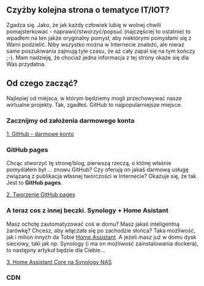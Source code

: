 ## Czyżby kolejna strona o tematyce IT/IOT?

Zgadza się. Jako, że jak każdy człowiek lubię w wolnej chwili pomajsterkować - naprawić/stworzyć/popsuć (najczęściej to ostatnie) to wpadłem na ten jakże oryginalny pomysł, aby niektórymi pomysłami się z Wami podzielić.
Niby wszystko można w Internecie znaleźć, ale nieraz same poszukiwania zajmują tyle czasu, że aż cały zapal się na tym kończy ;-).
Mam nadzieję, że chociaż jedna informacja z tej strony okaże się dla Was przydatna.

## Od czego zacząć? 

Najlepiej od miejsca, w którym będziemy mogli przechowywać nasze wirtualne projekty.
Tak, zgadłeś. GitHub to najpopularniejsze miejsce.

### Zacznijmy od założenia darmowego konta

[1. GitHub - darmowe konto](01_GitHub.md)

### GitHub pages

Chcąc stworzyć tę stronę/blog, pierwszą rzeczą, o której właśnie pomyślałem był ... znowu GitHub?
Czy oferują on jakaś darmową usługę związaną z publikacja własnej twórczości w Internecie?
Okazuje się, że tak. Jest to **GitHub pages**. 

[2. Tworzenie GitHub pages](02_GitHubPages.md)

### A teraz cos z innej beczki. Synology + Home Asistant

Masz ochotę zautomatyzować coś w domu? Masz jakaś inteligentną żarówkę? Chcesz, aby włączała się po zachodzie słońca? Taka możliwość, jak i milion innych da Tobie [Home Assistant](https://www.home-assistant.io/).
A jeżeli masz już w domu dysk sieciowy, taki jak np. Synology (i ma on możliwość zainstalowania dockera), to następny artykuł będzie dla Ciebie...

[3. Home Assistant Core na Synology NAS](03_HA_Synology.md)

### CDN
